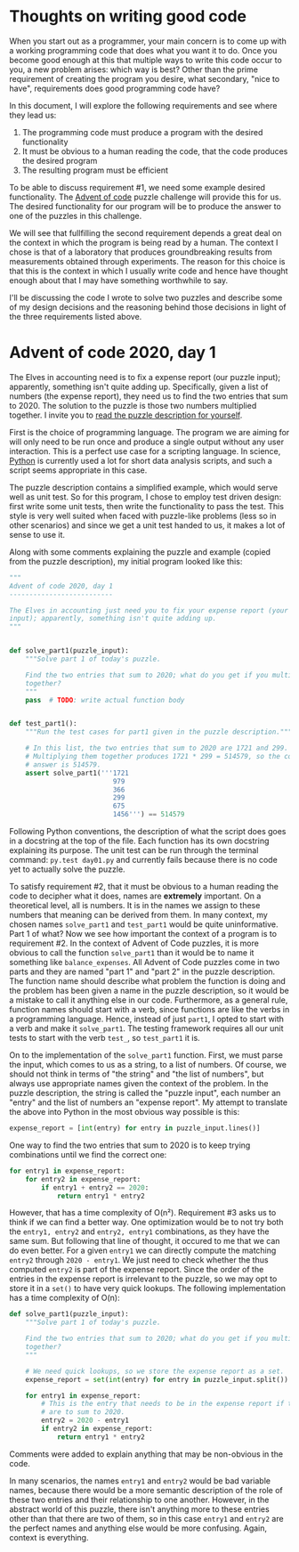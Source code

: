# Thoughts on writing good code

When you start out as a programmer, your main concern is to come up with a working programming code that does what you want it to do.
Once you become good enough at this that multiple ways to write this code occur to you, a new problem arises: which way is best?
Other than the prime requirement of creating the program you desire, what secondary, "nice to have", requirements does good programming code have?

In this document, I will explore the following requirements and see where they lead us:

 1. The programming code must produce a program with the desired functionality
 2. It must be obvious to a human reading the code, that the code produces the desired program
 3. The resulting program must be efficient
 
To be able to discuss requirement #1, we need some example desired functionality.
The [Advent of code](https://adventofcode.com) puzzle challenge will provide this for us.
The desired functionality for our program will be to produce the answer to one of the puzzles in this challenge.

We will see that fullfilling the second requirement depends a great deal on the context in which the program is being read by a human.
The context I chose is that of a laboratory that produces groundbreaking results from measurements obtained through experiments.
The reason for this choice is that this is the context in which I usually write code and hence have thought enough about that I may have something worthwhile to say.

I'll be discussing the code I wrote to solve two puzzles and describe some of my design decisions and the reasoning behind those decisions in light of the three requirements listed above.

# Advent of code 2020, day 1

The Elves in accounting need is to fix a expense report (our puzzle input); apparently, something isn't quite adding up.
Specifically, given a list of numbers (the expense report), they need us to find the two entries that sum to 2020.
The solution to the puzzle is those two numbers multiplied together.
I invite you to [read the puzzle description for yourself](https://adventofcode.com/2020/day/1).

First is the choice of programming language.
The program we are aiming for will only need to be run once and produce a single output without any user interaction.
This is a perfect use case for a scripting language.
In science, [Python](https://python.org) is currently used a lot for short data analysis scripts, and such a script seems appropriate in this case.

The puzzle description contains a simplified example, which would serve well as unit test.
So for this program, I chose to employ test driven design: first write some unit tests, then write the functionality to pass the test.
This style is very well suited when faced with puzzle-like problems (less so in other scenarios) and since we get a unit test handed to us, it makes a lot of sense to use it.

Along with some comments explaining the puzzle and example (copied from the puzzle description), my initial program looked like this:

```python
"""
Advent of code 2020, day 1
--------------------------

The Elves in accounting just need you to fix your expense report (your puzzle
input); apparently, something isn't quite adding up.
"""


def solve_part1(puzzle_input):
    """Solve part 1 of today's puzzle.

    Find the two entries that sum to 2020; what do you get if you multiply them
    together?
    """
    pass  # TODO: write actual function body


def test_part1():
    """Run the test cases for part1 given in the puzzle description."""

    # In this list, the two entries that sum to 2020 are 1721 and 299.
    # Multiplying them together produces 1721 * 299 = 514579, so the correct
    # answer is 514579.
    assert solve_part1('''1721
                          979
                          366
                          299
                          675
                          1456''') == 514579
```

Following Python conventions, the description of what the script does goes in a docstring at the top of the file.
Each function has its own docstring explaining its purpose.
The unit test can be run through the terminal command: `py.test day01.py` and currently fails because there is no code yet to actually solve the puzzle.

To satisfy requirement #2, that it must be obvious to a human reading the code to decipher what it does, names are **extremely** important.
On a theoretical level, all is numbers.
It is in the names we assign to these numbers that meaning can be derived from them.
In many context, my chosen names `solve_part1` and `test_part1` would be quite uninformative.
Part 1 of what?
Now we see how important the context of a program is to requirement #2.
In the context of Advent of Code puzzles, it is more obvious to call the function `solve_part1` than it would be to name it something like `balance_expenses`.
All Advent of Code puzzles come in two parts and they are named "part 1" and "part 2" in the puzzle description.
The function name should describe what problem the function is doing and the problem has been given a name in the puzzle description, so it would be a mistake to call it anything else in our code.
Furthermore, as a general rule, function names should start with a verb, since functions are like the verbs in a programming language.
Hence, instead of just `part1`, I opted to start with a verb and make it `solve_part1`.
The testing framework requires all our unit tests to start with the verb `test_`, so `test_part1` it is.

On to the implementation of the `solve_part1` function.
First, we must parse the input, which comes to us as a string, to a list of numbers.
Of course, we should not think in terms of "the string" and "the list of numbers", but always use appropriate names given the context of the problem.
In the puzzle description, the string is called the "puzzle input", each number an "entry" and the list of numbers an "expense report".
My attempt to translate the above into Python in the most obvious way possible is this:
```python
expense_report = [int(entry) for entry in puzzle_input.lines()]
```

One way to find the two entries that sum to 2020 is to keep trying combinations until we find the correct one:

```python
for entry1 in expense_report:
    for entry2 in expense_report:
        if entry1 + entry2 == 2020:
            return entry1 * entry2
```

However, that has a time complexity of O(n²).
Requirement #3 asks us to think if we can find a better way.
One optimization would be to not try both the `entry1, entry2` and `entry2, entry1` combinations, as they have the same sum.
But following that line of thought, it occured to me that we can do even better.
For a given `entry1` we can directly compute the matching `entry2` through `2020 - entry1`.
We just need to check whether the thus computed `entry2` is part of the expense report.
Since the order of the entries in the expense report is irrelevant to the puzzle, so we may opt to store it in a `set()` to have very quick lookups.
The following implementation has a time complexity of O(n):

```python
def solve_part1(puzzle_input):
    """Solve part 1 of today's puzzle.

    Find the two entries that sum to 2020; what do you get if you multiply them
    together?
    """

    # We need quick lookups, so we store the expense report as a set.
    expense_report = set(int(entry) for entry in puzzle_input.split())

    for entry1 in expense_report:
        # This is the entry that needs to be in the expense report if the two
        # are to sum to 2020.
        entry2 = 2020 - entry1
        if entry2 in expense_report:
            return entry1 * entry2
```

Comments were added to explain anything that may be non-obvious in the code.

In many scenarios, the names `entry1` and `entry2` would be bad variable names, because there would be a more semantic description of the role of these two entries and their relationship to one another.
However, in the abstract world of this puzzle, there isn't anything more to these entries other than that there are two of them, so in this case `entry1` and `entry2` are the perfect names and anything else would be more confusing.
Again, context is everything.


